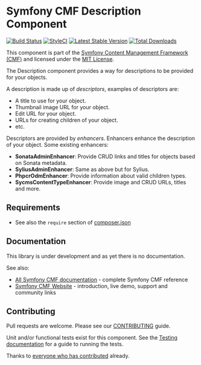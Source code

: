 # Symfony CMF Description Component

[![Build Status](https://travis-ci.org/symfony-cmf/description.svg?branch=master)](https://travis-ci.org/symfony-cmf/description)
[![StyleCI](https://styleci.io/repos/26994566/shield)](https://styleci.io/repos/26994566)
[![Latest Stable Version](https://poser.pugx.org/symfony-cmf/description/version.png)](https://packagist.org/packages/symfony-cmf/description)
[![Total Downloads](https://poser.pugx.org/symfony-cmf/description/d/total.png)](https://packagist.org/packages/symfony-cmf/description)

This component is part of the [Symfony Content Management Framework (CMF)](http://cmf.symfony.com/)
and licensed under the [MIT License](LICENSE).

The Description component provides a way for descriptions to be provided for
your objects.

A description is made up of *descriptors*, examples of descriptors are:

- A title to use for your object.
- Thumbnail image URL for your object.
- Edit URL for your object.
- URLs for creating children of your object.
- etc.

Descriptors are provided by *enhancers*. Enhancers enhance the description of
your object. Some existing enhancers:

- **SonataAdminEnhancer**: Provide CRUD links and titles for objects based on
  Sonata metadata.
- **SyliusAdminEnhancer**: Same as above but for Sylius.
- **PhpcrOdmEnhancer**: Provide information about valid children types.
- **SycmsContentTypeEnhancer**: Provide image and CRUD URLs, titles and more.

## Requirements 

* See also the `require` section of [composer.json](composer.json)

## Documentation

This library is under development and as yet there is no documentation.

See also:

* [All Symfony CMF documentation](http://symfony.com/doc/master/cmf/index.html) - complete Symfony CMF reference
* [Symfony CMF Website](http://cmf.symfony.com/) - introduction, live demo, support and community links

## Contributing

Pull requests are welcome. Please see our
[CONTRIBUTING](https://github.com/symfony-cmf/symfony-cmf/blob/master/CONTRIBUTING.md)
guide.

Unit and/or functional tests exist for this component. See the
[Testing documentation](http://symfony.com/doc/master/cmf/components/testing.html)
for a guide to running the tests.

Thanks to
[everyone who has contributed](https://github.com/symfony-cmf/Description/contributors) already.

